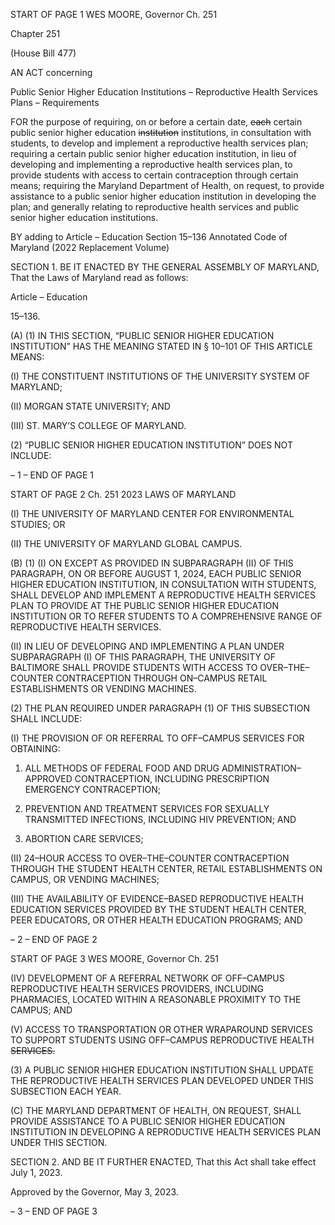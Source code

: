 START OF PAGE 1
WES MOORE, Governor Ch. 251

Chapter 251

(House Bill 477)

AN ACT concerning

Public Senior Higher Education Institutions – Reproductive Health Services
Plans – Requirements

FOR the purpose of requiring, on or before a certain date, ~~each~~ certain public senior higher
education ~~institution~~ institutions, in consultation with students, to develop and
implement a reproductive health services plan; requiring a certain public senior
higher education institution, in lieu of developing and implementing a reproductive
health services plan, to provide students with access to certain contraception through
certain means; requiring the Maryland Department of Health, on request, to provide
assistance to a public senior higher education institution in developing the plan; and
generally relating to reproductive health services and public senior higher education
institutions.

BY adding to
Article – Education
Section 15–136
Annotated Code of Maryland
(2022 Replacement Volume)

SECTION 1. BE IT ENACTED BY THE GENERAL ASSEMBLY OF MARYLAND,
That the Laws of Maryland read as follows:

Article – Education

15–136.

(A) (1) IN THIS SECTION, “PUBLIC SENIOR HIGHER EDUCATION
INSTITUTION” HAS THE MEANING STATED IN § 10–101 OF THIS ARTICLE MEANS:

(I) THE CONSTITUENT INSTITUTIONS OF THE UNIVERSITY
SYSTEM OF MARYLAND;

(II) MORGAN STATE UNIVERSITY; AND

(III) ST. MARY’S COLLEGE OF MARYLAND.

(2) “PUBLIC SENIOR HIGHER EDUCATION INSTITUTION” DOES NOT
INCLUDE:

– 1 –
END OF PAGE 1

START OF PAGE 2
Ch. 251 2023 LAWS OF MARYLAND

(I) THE UNIVERSITY OF MARYLAND CENTER FOR
ENVIRONMENTAL STUDIES; OR

(II) THE UNIVERSITY OF MARYLAND GLOBAL CAMPUS.

(B) (1) (I) ON EXCEPT AS PROVIDED IN SUBPARAGRAPH (II) OF THIS
PARAGRAPH, ON OR BEFORE AUGUST 1, 2024, EACH PUBLIC SENIOR HIGHER
EDUCATION INSTITUTION, IN CONSULTATION WITH STUDENTS, SHALL DEVELOP AND
IMPLEMENT A REPRODUCTIVE HEALTH SERVICES PLAN TO PROVIDE AT THE PUBLIC
SENIOR HIGHER EDUCATION INSTITUTION OR TO REFER STUDENTS TO A
COMPREHENSIVE RANGE OF REPRODUCTIVE HEALTH SERVICES.

(II) IN LIEU OF DEVELOPING AND IMPLEMENTING A PLAN
UNDER SUBPARAGRAPH (I) OF THIS PARAGRAPH, THE UNIVERSITY OF BALTIMORE
SHALL PROVIDE STUDENTS WITH ACCESS TO OVER–THE–COUNTER
CONTRACEPTION THROUGH ON–CAMPUS RETAIL ESTABLISHMENTS OR VENDING
MACHINES.

(2) THE PLAN REQUIRED UNDER PARAGRAPH (1) OF THIS
SUBSECTION SHALL INCLUDE:

(I) THE PROVISION OF OR REFERRAL TO OFF–CAMPUS
SERVICES FOR OBTAINING:

1. ALL METHODS OF FEDERAL FOOD AND DRUG
ADMINISTRATION–APPROVED CONTRACEPTION, INCLUDING PRESCRIPTION
EMERGENCY CONTRACEPTION;

2. PREVENTION AND TREATMENT SERVICES FOR
SEXUALLY TRANSMITTED INFECTIONS, INCLUDING HIV PREVENTION; AND

3. ABORTION CARE SERVICES;

(II) 24–HOUR ACCESS TO OVER–THE–COUNTER
CONTRACEPTION THROUGH THE STUDENT HEALTH CENTER, RETAIL
ESTABLISHMENTS ON CAMPUS, OR VENDING MACHINES;

(III) THE AVAILABILITY OF EVIDENCE–BASED REPRODUCTIVE
HEALTH EDUCATION SERVICES PROVIDED BY THE STUDENT HEALTH CENTER, PEER
EDUCATORS, OR OTHER HEALTH EDUCATION PROGRAMS; AND

– 2 –
END OF PAGE 2

START OF PAGE 3
WES MOORE, Governor Ch. 251

(IV) DEVELOPMENT OF A REFERRAL NETWORK OF OFF–CAMPUS
REPRODUCTIVE HEALTH SERVICES PROVIDERS, INCLUDING PHARMACIES,
LOCATED WITHIN A REASONABLE PROXIMITY TO THE CAMPUS; AND

(V) ACCESS TO TRANSPORTATION OR OTHER WRAPAROUND
SERVICES TO SUPPORT STUDENTS USING OFF–CAMPUS REPRODUCTIVE HEALTH
~~SERVICES.~~

(3) A PUBLIC SENIOR HIGHER EDUCATION INSTITUTION SHALL
UPDATE THE REPRODUCTIVE HEALTH SERVICES PLAN DEVELOPED UNDER THIS
SUBSECTION EACH YEAR.

(C) THE MARYLAND DEPARTMENT OF HEALTH, ON REQUEST, SHALL
PROVIDE ASSISTANCE TO A PUBLIC SENIOR HIGHER EDUCATION INSTITUTION IN
DEVELOPING A REPRODUCTIVE HEALTH SERVICES PLAN UNDER THIS SECTION.

SECTION 2. AND BE IT FURTHER ENACTED, That this Act shall take effect July
1, 2023.

Approved by the Governor, May 3, 2023.

– 3 –
END OF PAGE 3